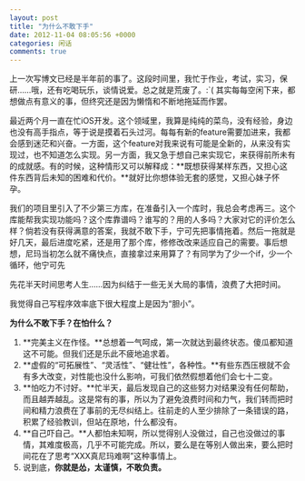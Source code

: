 ```yaml
---
layout: post
title: "为什么不敢下手"
date: 2012-11-04 08:05:56 +0000
categories: 闲话
comments: true
---
```


上一次写博文已经是半年前的事了。这段时间里，我忙于作业，考试，实习，保研……哦，还有吃喝玩乐，谈情说爱。总之就是荒废了。:`(
其实每每空闲下来，都想做点有意义的事，但终究还是因为懒惰和不断地拖延而作罢。

最近两个月一直在忙iOS开发。这个领域里，我算是纯纯的菜鸟，没有经验，身边也没有高手指点，等于说是摸着石头过河。每每有新的feature需要加进来，我都会感到迷茫和兴奋。一方面，这个feature对我来说有可能是全新的，从来没有实现过，也不知道怎么实现。另一方面，我又急于想自己来实现它，来获得前所未有的成就感。有的时候，这种情形又可以解释成：**既想获得某样东西，又担心这件东西背后未知的困难和代价。**就好比你想体验无套的感觉，又担心妹子怀孕。

<!--more-->

我们的项目里引入了不少第三方库，在准备引入一个库时，我总会考虑再三。这个库能帮我实现功能吗？这个库靠谱吗？谁写的？用的人多吗？大家对它的评价怎么样？倘若没有获得满意的答案，我就不敢下手，宁可先把事情拖着。然后一拖就是好几天，最后进度吃紧，还是用了那个库，修修改改来适应自己的需要。事后想想，尼玛当初怎么就不痛快点，直接拿过来用算了？有同学为了少一个if，少一个循环，他宁可先

先花半天时间思考人生……因为纠结于一些无关大局的事情，浪费了大把时间。

我觉得自己写程序效率底下很大程度上是因为“胆小”。

**为什么不敢下手？在怕什么？**

1. **完美主义在作怪。**总想着一气呵成，第一次就达到最终状态。傻瓜都知道这不可能。但我们还是乐此不疲地追求着。
2. **虚假的“可拓展性”、“灵活性”、“健壮性”，各种性。**有些东西压根就不会有多大改变，对性能也没什么影响，可我们依然假想着他们会七十二变。
3. **怕吃力不讨好。**忙半天，最后发现自己的这些努力对结果没有任何帮助，而且越弄越乱。这是常有的事，所以为了避免浪费时间和力气，我们转而把时间和精力浪费在了事前的无尽纠结上。往前走的人至少排除了一条错误的路，积累了经验教训，但站在原地，什么都没有。
4. **自己吓自己。**人都怕未知啊，所以觉得别人没做过，自己也没做过的事情，其难度极高，几乎不可能完成。所以，要么是在等别人做出来，要么把时间花在了思考“XXX真尼玛难啊”这种事情上。
5. 说到底，**你就是怂，太谨慎，不敢负责。**
